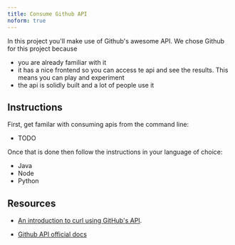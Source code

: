 ```yaml
---
title: Consume Github API
noform: true
---
```


In this project you'll make use of Github's awesome API. We chose Github for this project because 

- you are already familiar with it
- it has a nice frontend so you can access te api and see the results. This means you can play and experiment
- the api is solidly built and a lot of people use it

## Instructions

First, get familar with consuming apis from the command line: 

- TODO

Once that is done then follow the instructions in your language of choice:

- Java
- Node
- Python

## Resources 

- [An introduction to curl using GitHub's API](https://gist.github.com/tazjel/8735770).

- [Github API official docs](https://developer.github.com/v3/guides/getting-started/#create-a-repository)

